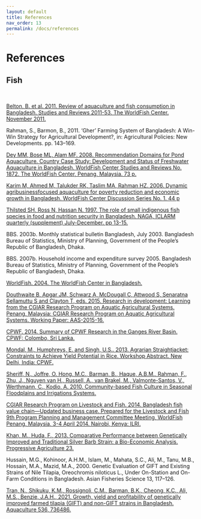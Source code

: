```yaml
---
layout: default
title: References
nav_order: 13
permalink: /docs/references
---
```


# References
 
## Fish

<br>

<a href="https://digitalarchive.worldfishcenter.org/bitstream/handle/20.500.12348/1162/WF_2970.pdf?sequence1=">Belton, B. et al. 2011. Review of aquaculture and fish
consumption in Bangladesh. Studies and Reviews
2011-53. The WorldFish Center. November 2011.</a>



Rahman, S., Barmon, B., 2011. ‘Gher’ Farming System of Bangladesh: A Win-Win Strategy for Agricultural Development?, in: Agricultural Policies: New Developments. pp. 143–169.


<a href="https://aquadocs.org/bitstream/handle/1834/19553/9789832346708.pdf?sequence=1&isAllowed=y">Dey MM, Bose ML, Alam MF. 2008. Recommendation Domains for Pond Aquaculture. Country Case Study: Development and Status of Freshwater Aquaculture in Bangladesh. WorldFish Center Studies and Reviews No. 1872. The WorldFish Center, Penang, Malaysia. 73 p. </a>


<a href="https://digitalarchive.worldfishcenter.org/bitstream/handle/20.500.12348/1867/WF_521.pdf?sequence=1&isAllowed=y">Karim M, Ahmed M, Talukder RK, Taslim MA, Rahman HZ. 2006. Dynamic agribusinessfocused aquaculture for poverty reduction and economic growth in Bangladesh. WorldFish Center Discussion Series No. 1. 44 p </a>

<a href="http://worldfish.catalog.cgiar.org/naga/na_2273.pdf">Thilsted SH, Ross N, Hassan N. 1997. The role of small indigenous fish species in food and nutrition security in Bangladesh. NAGA, ICLARM quarterly (supplement) July-December. pp 13-15. </a>


BBS. 2003b. Monthly statistical bulletin Bangladesh, July 2003. Bangladesh Bureau of Statistics, Ministry of Planning, Government of the People’s Republic of Bangladesh, Dhaka.

BBS. 2007b. Household income and expenditure survey 2005. Bangladesh Bureau of Statistics, Ministry of Planning, Government of the People’s Republic of Bangladesh, Dhaka.


<a href="http://pubs.iclarm.net/resource_centre/WF-405.pdf"> WorldFish. 2004. The WorldFish Center in Bangladesh. </a>


<a href="https://core.ac.uk/download/pdf/132684726.pdf">Douthwaite B, Apgar JM, Schwarz A, McDougall C, Attwood S, Senaratna Sellamuttu S and Clayton T, eds. 2015. Research in development: Learning from the CGIAR Research Program on Aquatic Agricultural Systems. Penang, Malaysia: CGIAR Research Program on Aquatic Agricultural Systems. Working Paper: AAS-2015-16.</a>


<a href="https://cgspace.cgiar.org/bitstream/handle/10568/49073/CPWF%20Ganges%20Basin%20Summary%20WEB.pdf?sequence=1&isAllowed=y">CPWF. 2014. Summary of CPWF Research in the Ganges River Basin. CPWF: Colombo, Sri Lanka.</a>



<a href="https://cgspace.cgiar.org/bitstream/handle/10568/35153/Abstract%20for%20EGB%20Workshop_Agrarian%20Straightjacket.pdf?sequence=1&isAllowed=y">Mondal, M., Humphreys, E. and Singh, U.S.. 2013. Agrarian Straightjacket: Constraints to Achieve Yield Potential in Rice. Workshop Abstract. New Delhi, India: CPWF.</a>

<a href="https://digitalarchive.worldfishcenter.org/bitstream/handle/20.500.12348/1285/CP35_Final%20Project%20Report_v7.pdf?sequence1="> Sheriff, N., Joffre, O. Hong, M.C., Barman, B., Haque, A.B.M., Rahman, F., Zhu, J., Nguyen van H., Russell, A., van Brakel, M., Valmonte-Santos, V., Werthmann, C., Kodio, A. 2010. Community-based Fish Culture in Seasonal Floodplains
and Irrigations Systems. </a>

<a href="https://cgspace.cgiar.org/bitstream/handle/10568/41578/PPMC9_IB_Bangladeshvc_business_case_april2014.pdf?sequence=1&isAllowed=y">CGIAR Research Program on Livestock and Fish. 2014. Bangladesh fish value chain—Updated business case. Prepared for the Livestock and Fish 9th Program Planning and Management Committee Meeting, WorldFish Penang, Malaysia, 3-4 April 2014. Nairobi, Kenya: ILRI.</a>

<a href="https://www.researchgate.net/publication/275941079_Comparative_Performance_between_Genetically_Improved_and_Traditional_Silver_Barb_Strain_a_Bio-Economic_Analysis">Khan, M., Huda, F., 2013. Comparative Performance between Genetically Improved and Traditional Silver Barb Strain: a Bio-Economic Analysis. Progressive Agriculture 23.</a>

Hussain, M.G., Kohinoor, A.H.M., Islam, M., Mahata, S.C., Ali, M., Tanu, M.B., Hossain, M.A., Mazid, M.A., 2000. Genetic Evaluation of GIFT and Existing Strains of Nile Tilapia, Oreochromis niloticus L., Under On-Station and On-Farm Conditions in Bangladesh. Asian Fisheries Science 13, 117–126.

<a href="https://digitalarchive.worldfishcenter.org/bitstream/handle/20.500.12348/4504/e0588464ee8675709957385a8f551cd6.pdf?sequence3=">Tran, N., Shikuku, K.M., Rossignoli, C.M., Barman, B.K., Cheong, K.C., Ali, M.S., Benzie, J.A.H., 2021. Growth, yield and profitability of genetically improved farmed tilapia (GIFT) and non-GIFT strains in Bangladesh. Aquaculture 536, 736486. </a>
